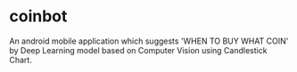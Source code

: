 # coinbot
An android mobile application which suggests 'WHEN TO BUY WHAT COIN' by Deep Learning model based on Computer Vision using Candlestick Chart.
